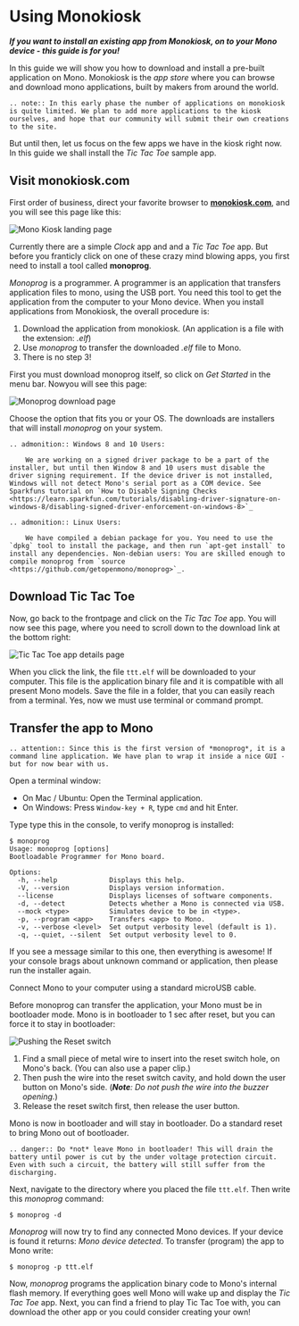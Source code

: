 # Using Monokiosk

***If you want to install an existing app from Monokiosk, on to your Mono device - this guide is for you!***

In this guide we will show you how to download and install a pre-built application on Mono. Monokiosk is the *app store* where you can browse and download mono applications, built by makers from around the world.

```eval_rst
.. note:: In this early phase the number of applications on monokiosk is quite limited. We plan to add more applications to the kiosk ourselves, and hope that our community will submit their own creations to the site.
```

But until then, let us focus on the few apps we have in the kiosk right now. In this guide we shall install the *Tic Tac Toe* sample app.

## Visit monokiosk.com

First order of business, direct your favorite browser to **[monokiosk.com](https://monokiosk.com)**, and you will see this page like this:

![Mono Kiosk landing page](monokiosk1.png "Mono Kiosk landing page")

Currently there are a simple *Clock* app and and a *Tic Tac Toe* app. But before you franticly click on one of these crazy mind blowing apps, you first need to install a tool called **monoprog**.

*Monoprog* is a programmer. A programmer is an application that transfers application files to mono, using the USB port. You need this tool to get the application from the computer to your Mono device. When you install applications from Monokiosk, the overall procedure is:

1. Download the application from monokiosk. (An application is a file with the extension: *.elf*)
1. Use *monoprog* to transfer the downloaded *.elf* file to Mono.
1. There is no step 3!

First you must download monoprog itself, so click on *Get Started* in the menu bar. Nowyou will see this page:

![Monoprog download page](monokiosk2.png "Monoprog download page")

Choose the option that fits you or your OS. The downloads are installers that will install *monoprog* on your system.

```eval_rst
.. admonition:: Windows 8 and 10 Users:

	We are working on a signed driver package to be a part of the installer, but until then Window 8 and 10 users must disable the driver signing requirement. If the device driver is not installed, Windows will not detect Mono's serial port as a COM device. See Sparkfuns tutorial on `How to Disable Signing Checks <https://learn.sparkfun.com/tutorials/disabling-driver-signature-on-windows-8/disabling-signed-driver-enforcement-on-windows-8>`_

.. admonition:: Linux Users:

	We have compiled a debian package for you. You need to use the `dpkg` tool to install the package, and then run `apt-get install` to install any dependencies. Non-debian users: You are skilled enough to compile monoprog from `source <https://github.com/getopenmono/monoprog>`_.

```

## Download Tic Tac Toe

Now, go back to the frontpage and click on the *Tic Tac Toe* app. You will now see this page, where you need to scroll down to the download link at the bottom right:

![Tic Tac Toe app details page](monokiosk3.png "Tic Tac Toe app details page")

When you click the link, the file `ttt.elf` will be downloaded to your computer. This file is the application binary file and it is compatible with all present Mono models. Save the file in a folder, that you can easily reach from a terminal. Yes, now we must use terminal or command prompt.

## Transfer the app to Mono

```eval_rst
.. attention:: Since this is the first version of *monoprog*, it is a command line application. We have plan to wrap it inside a nice GUI - but for now bear with us.
```

Open a terminal window:

* On Mac / Ubuntu: Open the Terminal application.
* On Windows: Press `Window-key + R`, type `cmd` and hit Enter.

Type type this in the console, to verify monoprog is installed:

```
$ monoprog
Usage: monoprog [options]
Bootloadable Programmer for Mono board.

Options:
  -h, --help             Displays this help.
  -V, --version          Displays version information.
  --license              Displays licenses of software components.
  -d, --detect           Detects whether a Mono is connected via USB.
  --mock <type>          Simulates device to be in <type>.
  -p, --program <app>    Transfers <app> to Mono.
  -v, --verbose <level>  Set output verbosity level (default is 1).
  -q, --quiet, --silent  Set output verbosity level to 0.
```

If you see a message similar to this one, then everything is awesome! If your console brags about unknown command or application, then please run the installer again.

Connect Mono to your computer using a standard microUSB cable.

Before monoprog can transfer the application, your Mono must be in bootloader mode. Mono is in bootloader to 1 sec after reset, but you can force it to stay in bootloader:

![Pushing the Reset switch](reset.jpg)

1. Find a small piece of metal wire to insert into the reset switch hole, on Mono's back. (You can also use a paper clip.)
2. Then push the wire into the reset switch cavity, and hold down the user button on Mono's side. (***Note**: Do not push the wire into the buzzer opening.*)
3. Release the reset switch first, then release the user button.

Mono is now in bootloader and will stay in bootloader. Do a standard reset to bring Mono out of bootloader.

```eval_rst
.. danger:: Do *not* leave Mono in bootloader! This will drain the battery until power is cut by the under voltage protection circuit. Even with such a circuit, the battery will still suffer from the discharging.
```

Next, navigate to the directory where you placed the file `ttt.elf`. Then write this *monoprog* command:

```
$ monoprog -d
```

*Monoprog* will now try to find any connected Mono devices. If your device is found it returns: *Mono device detected*. To transfer (program) the app to Mono write:

```
$ monoprog -p ttt.elf
```

Now, *monoprog* programs the application binary code to Mono's internal flash memory. If everything goes well Mono will wake up and display the *Tic Tac Toe* app. Next, you can find a friend to play Tic Tac Toe with, you can download the other app or you could consider creating your own!

 



